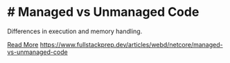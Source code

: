 # # Managed vs Unmanaged Code

Differences in execution and memory handling.

[Read More](https://www.fullstackprep.dev/articles/webd/netcore/managed-vs-unmanaged-code) https://www.fullstackprep.dev/articles/webd/netcore/managed-vs-unmanaged-code